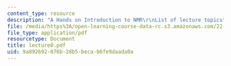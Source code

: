 ```yaml
---
content_type: resource
description: "A Hands on Introduction to NMR\r\nList of lecture topics"
file: /media/https%3A/open-learning-course-data-rc.s3.amazonaws.com/22-920-a-hands-on-introduction-to-nuclear-magnetic-resonance-january-iap-1997/9a892692076b28b5becab6fe9daada0a_lecture0.pdf
file_type: application/pdf
resourcetype: Document
title: lecture0.pdf
uid: 9a892692-076b-28b5-beca-b6fe9daada0a
---
```


